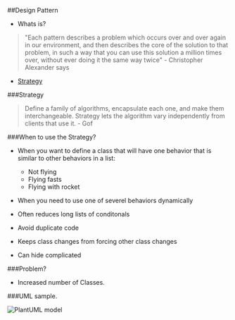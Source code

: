 ##Design Pattern

* Whats is?

>"Each pattern describes a problem which occurs over and over again in our environment, and then describes the core of the solution to that problem, in such a way that you can use this solution a million times over, without ever doing it the same way twice" - Christopher Alexander says

* [Strategy](#strategy)


<a name="strategy"></a> 
###Strategy


>Define a family of algorithms, encapsulate each one, and make them
interchangeable. Strategy lets the algorithm vary independently from
clients that use it. - Gof

###When to use the Strategy?

* When you want to define a class that will have one behavior that is similar to other behaviors in a list:
    + Not flying
    + Flying fasts
    + Flying with rocket 

* When you need to use one of severel behaviors dynamically    

* Often reduces long lists of conditonals

* Avoid duplicate code

* Keeps class changes from forcing other class changes

* Can hide complicated 

###Problem?
* Increased number of Classes. 

###UML sample.

![PlantUML model](http://plantuml.com/plantuml/png/VP1DRi8m48NtFiKiGPLHrrOK2LeXiOOBECw0H_KFibqGXTwz8N6AqrRTpRptpSopunkvempIWZ8oncLAWPhtX1lbtPO-49vPRy3IaPK6hWo0GuDQdiY7jRc8rQFkl2T8uRBpNJERYsstp1rwDM8gm5bHpyN9Kyi-MJvKM51Lv1A6lLHOrzT-qRxS_9ZQf3l_1_9Dl4Zt3wEfHR1e6mmHXavHK0PPrFuylZu3WrO6jPYqRxCnP9b8u_5HP7bXTUCSLXHQ440Hv4H_zOSVCkVrvAm0BU_svCzkYqMEq0tReq6BBiNVp9YffBu0)

